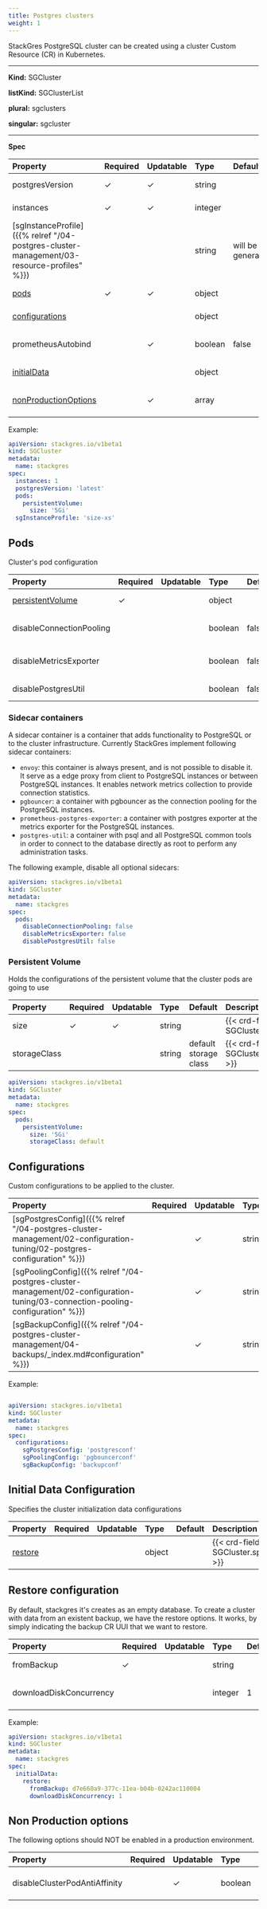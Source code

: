 ```yaml
---
title: Postgres clusters
weight: 1
---
```


StackGres PostgreSQL cluster can be created using a cluster Custom Resource (CR) in Kubernetes.

___

**Kind:** SGCluster

**listKind:** SGClusterList

**plural:** sgclusters

**singular:** sgcluster
___

**Spec**

| Property                                                                                   | Required | Updatable | Type     | Default                             | Description |
|:-------------------------------------------------------------------------------------------|----------|-----------|:---------|:------------------------------------|:------------|
| postgresVersion                                                                            | ✓        | ✓         | string   |                                     | {{< crd-field-description SGCluster.spec.postgresVersion >}} |
| instances                                                                                  | ✓        | ✓         | integer  |                                     | {{< crd-field-description SGCluster.spec.instances >}} |
| [sgInstanceProfile]({{% relref "/04-postgres-cluster-management/03-resource-profiles" %}}) |          |           | string   | will be generated                   | {{< crd-field-description SGCluster.spec.sgInstanceProfile >}} |
| [pods](#pods)                                                                              | ✓        | ✓         | object   |                                     | {{< crd-field-description SGCluster.spec.pods >}} |
| [configurations](#configurations)                                                          |          |           | object   |                                     | {{< crd-field-description SGCluster.spec.configurations >}} |
| prometheusAutobind                                                                         |          | ✓         | boolean  | false                               | {{< crd-field-description SGCluster.spec.prometheusAutobind >}} |
| [initialData](#initial-data-configuration)                                                 |          |           | object   |                                     | {{< crd-field-description SGCluster.spec.initialData >}} |
| [nonProductionOptions](#non-production-options)                                            |          | ✓         | array    |                                     | {{< crd-field-description SGCluster.spec.nonProductionOptions >}} |

Example:

```yaml
apiVersion: stackgres.io/v1beta1
kind: SGCluster
metadata:
  name: stackgres
spec:
  instances: 1
  postgresVersion: 'latest'
  pods:
    persistentVolume:
      size: '5Gi'
  sgInstanceProfile: 'size-xs'
```

## Pods

Cluster's pod configuration

| Property                               | Required | Updatable | Type     | Default                             | Description |
|:---------------------------------------|----------|-----------|:---------|:------------------------------------|:------------|
| [persistentVolume](#persistent-volume) | ✓        |           | object   |                                     | {{< crd-field-description SGCluster.spec.pods.persistentVolume >}} |
| disableConnectionPooling               |          |           | boolean  | false                               | {{< crd-field-description SGCluster.spec.pods.disableConnectionPooling >}} |
| disableMetricsExporter                 |          |           | boolean  | false                               | {{< crd-field-description SGCluster.spec.pods.disableMetricsExporter >}} |
| disablePostgresUtil                    |          |           | boolean  | false                               | {{< crd-field-description SGCluster.spec.pods.disablePostgresUtil >}} |

### Sidecar containers

A sidecar container is a container that adds functionality to PostgreSQL or to the cluster
 infrastructure. Currently StackGres implement following sidecar containers:

* `envoy`: this container is always present, and is not possible to disable it. It serve as
 a edge proxy from client to PostgreSQL instances or between PostgreSQL instances. It enables
 network metrics collection to provide connection statistics.
* `pgbouncer`: a container with pgbouncer as the connection pooling for the PostgreSQL instances.
* `prometheus-postgres-exporter`: a container with postgres exporter at the metrics exporter for
 the PostgreSQL instances.
* `postgres-util`: a container with psql and all PostgreSQL common tools in order to connect to the
 database directly as root to perform any administration tasks.

The following example, disable all optional sidecars:

```yaml
apiVersion: stackgres.io/v1beta1
kind: SGCluster
metadata:
  name: stackgres
spec:
  pods:
    disableConnectionPooling: false
    disableMetricsExporter: false
    disablePostgresUtil: false
```

### Persistent Volume

Holds the configurations of the persistent volume that the cluster pods are going to use

| Property     | Required | Updatable | Type     | Default                             | Description |
|:-------------|----------|-----------|:---------|:------------------------------------|:------------|
| size         | ✓        | ✓         | string   |                                     | {{< crd-field-description SGCluster.spec.pods.persistentVolume.size >}} |
| storageClass |          |           | string   | default storage class               | {{< crd-field-description SGCluster.spec.pods.persistentVolume.storageClass >}} |

```yaml
apiVersion: stackgres.io/v1beta1
kind: SGCluster
metadata:
  name: stackgres
spec:
  pods:
    persistentVolume:
      size: '5Gi'
      storageClass: default
```

## Configurations

Custom configurations to be applied to the cluster.

| Property                                                                                                                        | Required | Updatable | Type     | Default           | Description |
|:--------------------------------------------------------------------------------------------------------------------------------|----------|-----------|:---------|:------------------|:------------|
| [sgPostgresConfig]({{% relref "/04-postgres-cluster-management/02-configuration-tuning/02-postgres-configuration" %}})          |          | ✓         | string   | will be generated | {{< crd-field-description SGCluster.spec.configurations.sgPostgresConfig >}} |
| [sgPoolingConfig]({{% relref "/04-postgres-cluster-management/02-configuration-tuning/03-connection-pooling-configuration" %}}) |          | ✓         | string   | will be generated | {{< crd-field-description SGCluster.spec.configurations.sgPoolingConfig >}} |
| [sgBackupConfig]({{% relref "/04-postgres-cluster-management/04-backups/_index.md#configuration" %}})                           |          | ✓         | string   |                   | {{< crd-field-description SGCluster.spec.configurations.sgBackupConfig >}} |

Example: 

``` yaml

apiVersion: stackgres.io/v1beta1
kind: SGCluster
metadata:
  name: stackgres
spec:
  configurations:
    sgPostgresConfig: 'postgresconf'
    sgPoolingConfig: 'pgbouncerconf'
    sgBackupConfig: 'backupconf'

```

## Initial Data Configuration
Specifies the cluster initialization data configurations

| Property                          | Required | Updatable | Type     | Default | Description |
|:----------------------------------|----------|-----------|:---------|:--------|:------------|
| [restore](#restore-configuration) |          |           | object   |         | {{< crd-field-description SGCluster.spec.initialData.restore >}} |


## Restore configuration

By default, stackgres it's creates as an empty database. To create a cluster with data 
 from an existent backup, we have the restore options. It works, by simply indicating the 
 backup CR UUI that we want to restore. 

| Property                | Required | Updatable | Type     | Default | Description |
|:------------------------|----------|-----------|:---------|:--------|:------------|
| fromBackup              | ✓        |           | string   |         | {{< crd-field-description SGCluster.spec.initialData.restore.fromBackup >}} |
| downloadDiskConcurrency |          |           | integer  | 1       | {{< crd-field-description SGCluster.spec.initialData.restore.downloadDiskConcurrency >}} |

Example:

```yaml
apiVersion: stackgres.io/v1beta1
kind: SGCluster
metadata:
  name: stackgres
spec:
  initialData: 
    restore:
      fromBackup: d7e660a9-377c-11ea-b04b-0242ac110004
      downloadDiskConcurrency: 1
```

## Non Production options

The following options should NOT be enabled in a production environment.

| Property                      | Required | Updatable | Type     | Default | Description |
|:------------------------------|----------|-----------|:---------|:--------|:------------|
| disableClusterPodAntiAffinity |          | ✓         | boolean  | false   | {{< crd-field-description SGCluster.spec.nonProductionOptions.disableClusterPodAntiAffinity >}} |

